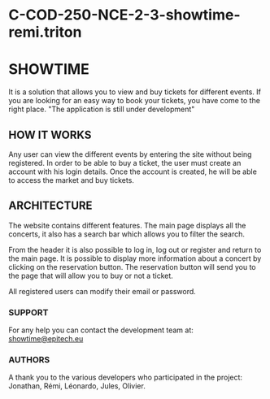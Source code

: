 # C-COD-250-NCE-2-3-showtime-remi.triton

# SHOWTIME
It is a solution that allows you to view and buy tickets for different events.
If you are looking for an easy way to book your tickets, you have come to the right place.
"The application is still under development"

## HOW IT WORKS
Any user can view the different events by entering the site without being registered.
In order to be able to buy a ticket, the user must create an account with his login details.
Once the account is created, he will be able to access the market and buy tickets.

## ARCHITECTURE
The website contains different features.
The main page displays all the concerts, it also has a search bar which allows you to filter the search.

From the header it is also possible to log in, log out or register and return to the main page.
It is possible to display more information about a concert by clicking on the reservation button.
The reservation button will send you to the page that will allow you to buy or not a ticket.

All registered users can modify their email or password.

### SUPPORT
For any help you can contact the development team at: showtime@epitech.eu

### AUTHORS
A thank you to the various developers who participated in the project:
Jonathan, Rémi, Léonardo, Jules, Olivier.
